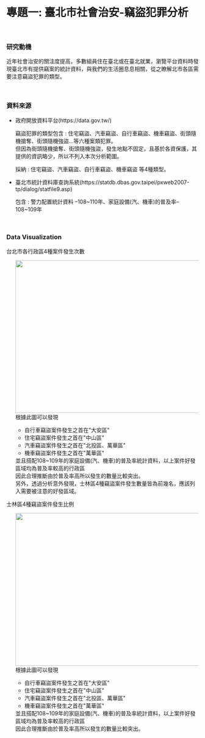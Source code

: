 # 專題一: 臺北市社會治安-竊盜犯罪分析
<br>
<h3>研究動機</h3>
  <p>近年社會治安的關注度提高，多數組員住在臺北或在臺北就業，瀏覽平台資料時發現臺北市有提供竊案的統計資料，與我們的生活圈息息相關，從之瞭解北市各區需要注意竊盜犯罪的類型。</p>
<br>
<h3>資料來源</h3>
<ul>
<li> 政府開放資料平台(https://data.gov.tw/)
  <br>
  <p>竊盜犯罪的類型包含 : 住宅竊盜、汽車竊盜、自行車竊盜、機車竊盜、街頭隨機搶奪、街頭隨機強盜...等六種案類犯罪。<br>
     但因為街頭隨機搶奪、街頭隨機強盜，發生地點不固定，且基於各資保護，其提供的資訊略少，所以不列入本次分析範圍。<br></p>
  <p>採納 : 住宅竊盜、汽車竊盜、自行車竊盜、機車竊盜 等4種類型。</p>
</li>
<li>臺北市統計資料庫查詢系統(https://statdb.dbas.gov.taipei/pxweb2007-tp/dialog/statfile9.asp)<br>
  <p>包含 : 警力配置統計資料 –108~110年、家庭設備(汽、機車)的普及率–108~109年</p></li>
</ul>
<br>

<h3>Data Visualization</h3>
台北市各行政區4種案件發生次數
<ol>
<img src="https://imgur.com/IikL8By.jpg" width="600" height="400" /><br/>
 根據此圖可以發現<br>
 <ul>
    <li>自行車竊盜案件發生之首在"大安區"<br></li>
    <li>住宅竊盜案件發生之首在"中山區"<br></li>
    <li>汽車竊盜案件發生之首在"北投區、萬華區"<br></li>
    <li>機車竊盜案件發生之首在"萬華區"<br></li>
 </ul>
 並且搭配108~109年的家庭設備(汽、機車)的普及率統計資料，以上案件好發區域均為普及率較高的行政區<br>
 因此合理推斷由於普及率高所以發生的數量比較突出。<br>
 另外，透過分析意外發現，士林區4種竊盜案件發生數量皆為前幾名，應該列入需要被注意的好發區域。
</ol>
士林區4種竊盜案件發生比例
<ol>
<img src="https://imgur.com/qTEhHG6.png" width="500" height="400" /><br/>
 根據此圖可以發現<br>
 <ul>
    <li>自行車竊盜案件發生之首在"大安區"<br></li>
    <li>住宅竊盜案件發生之首在"中山區"<br></li>
    <li>汽車竊盜案件發生之首在"北投區、萬華區"<br></li>
    <li>機車竊盜案件發生之首在"萬華區"<br></li>
 </ul>
 並且搭配108~109年的家庭設備(汽、機車)的普及率統計資料，以上案件好發區域均為普及率較高的行政區<br>
 因此合理推斷由於普及率高所以發生的數量比較突出。
</ol>

